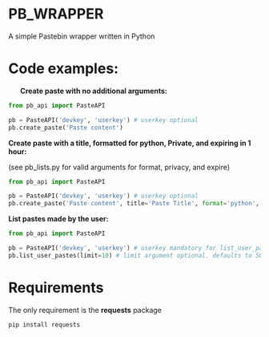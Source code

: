 # PB_WRAPPER

A simple Pastebin wrapper written in Python

# Code examples:

<b><ul>Create paste with no additional arguments:</ul></b>
```python
from pb_api import PasteAPI

pb = PasteAPI('devkey', 'userkey') # userkey optional
pb.create_paste('Paste content')
```
<b>Create paste with a title, formatted for python, Private, and expiring in 1 hour:</b>

(see pb_lists.py for valid arguments for format, privacy, and expire)
```python
from pb_api import PasteAPI

pb = PasteAPI('devkey', 'userkey') # userkey optional
pb.create_paste('Paste content', title='Paste Title', format='python', privacy='2', expire='1H')
```

<b>List pastes made by the user:</b>
```python
from pb_api import PasteAPI

pb = PasteAPI('devkey', 'userkey') # userkey mandatory for list_user_pastes()
pb.list_user_pastes(limit=10) # limit argument optional. defaults to 50
```
# Requirements
The only requirement is the <b>requests</b> package

```pip install requests```
